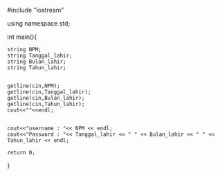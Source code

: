 #include "iostream"

using namespace std;

int main(){

	string NPM;
	string Tanggal_lahir;
	string Bulan_lahir;
	string Tahun_lahir;
	
	
	getline(cin,NPM);
	getline(cin,Tanggal_lahir);
	getline(cin,Bulan_lahir);
	getline(cin,Tahun_lahir);
	cout<<""<<endl;
	
	
	cout<<"username : "<< NPM << endl;
	cout<<"Password : "<< Tanggal_lahir << " " << Bulan_lahir << " " << Tahun_lahir << endl;
	
	return 0;
}
